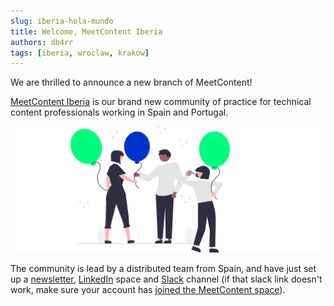 ```yaml
---
slug: iberia-hola-mundo
title: Welcome, MeetContent Iberia
authors: db4rr
tags: [iberia, wroclaw, krakow]
---
```


We are thrilled to announce a new branch of MeetContent!

[MeetContent Iberia](https://meetcontent.github.io/iberia) is our brand new community of practice for technical content professionals working in Spain and Portugal.

![Happy illustration](/img/undraw_partying.svg)

The community is lead by a distributed team from Spain, and have just set up a [newsletter](https://meetcontent.github.io/iberia#newsletter-title), [LinkedIn](https://www.linkedin.com/company/100016156/) space and [Slack](https://meetcontent.slack.com/archives/C05EFGQ3XPD) channel (if that slack link doesn't work, make sure your account has [joined the MeetContent space](https://join.slack.com/t/meetcontent/shared_invite/enQtNDUyNDI2ODY2MTEyLTJmMjkxMGYwZjgwOTJhYjNjMzU5MWVjODNkYmZiNThkMDE4MDQzOTA0ODRhZTM2MDRkNmRiMTE3NWM4MmU2NzI)). 
